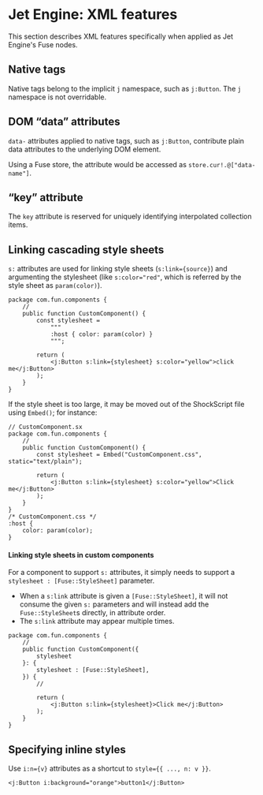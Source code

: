 # Jet Engine: XML features

This section describes XML features specifically when applied as Jet Engine's Fuse nodes.

## Native tags

Native tags belong to the implicit `j` namespace, such as `j:Button`. The `j` namespace is not overridable.

## DOM “data” attributes

`data-` attributes applied to native tags, such as `j:Button`, contribute plain data attributes to the underlying DOM element.

Using a Fuse store, the attribute would be accessed as `store.cur!.@["data-name"]`.

## “key” attribute

The `key` attribute is reserved for uniquely identifying interpolated collection items.

## Linking cascading style sheets

`s:` attributes are used for linking style sheets (`s:link={source}`) and argumenting the stylesheet (like `s:color="red"`, which is referred by the style sheet as `param(color)`).

```
package com.fun.components {
    //
    public function CustomComponent() {
        const stylesheet =
            """
            :host { color: param(color) }
            """;

        return (
            <j:Button s:link={stylesheet} s:color="yellow">click me</j:Button>
        );
    }
}
```

If the style sheet is too large, it may be moved out of the ShockScript file using `Embed()`; for instance:

```plain
// CustomComponent.sx
package com.fun.components {
    //
    public function CustomComponent() {
        const stylesheet = Embed("CustomComponent.css", static="text/plain");

        return (
            <j:Button s:link={stylesheet} s:color="yellow">Click me</j:Button>
        );
    }
}
/* CustomComponent.css */
:host {
    color: param(color);
}
```

#### Linking style sheets in custom components

For a component to support `s:` attributes, it simply needs to support a `stylesheet : [Fuse::StyleSheet]` parameter.

- When a `s:link` attribute is given a `[Fuse::StyleSheet]`, it will not consume the given `s:` parameters and will instead add the `Fuse::StyleSheet`s directly, in attribute order.
- The `s:link` attribute may appear multiple times.

```
package com.fun.components {
    //
    public function CustomComponent({
        stylesheet
    }: {
        stylesheet : [Fuse::StyleSheet],
    }) {
        //

        return (
            <j:Button s:link={stylesheet}>Click me</j:Button>
        );
    }
}
```

## Specifying inline styles

Use `i:n={v}` attributes as a shortcut to `style={{ ..., n: v }}`.

```
<j:Button i:background="orange">button1</j:Button>
```